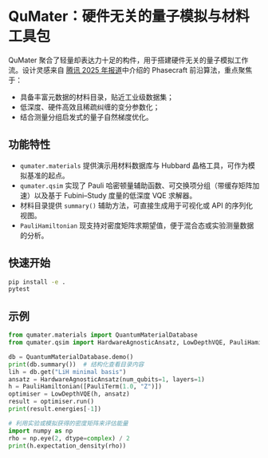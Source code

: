 # QuMater：硬件无关的量子模拟与材料工具包

QuMater 聚合了轻量却表达力十足的构件，用于搭建硬件无关的量子模拟工作流。设计灵感来自 [腾讯 2025 年报道](https://news.qq.com/rain/a/20250903A07NHG00)中介绍的 Phasecraft 前沿算法，重点聚焦于：

- 具备丰富元数据的材料目录，贴近工业级数据集；
- 低深度、硬件高效且稀疏纠缠的变分参数化；
- 结合测量分组启发式的量子自然梯度优化。

## 功能特性

- `qumater.materials` 提供演示用材料数据库与 Hubbard 晶格工具，可作为模拟基准的起点。
- `qumater.qsim` 实现了 Pauli 哈密顿量辅助函数、可交换项分组（带缓存矩阵加速）以及基于 Fubini–Study 度量的低深度 VQE 求解器。
- 材料目录提供 `summary()` 辅助方法，可直接生成用于可视化或 API 的序列化视图。
- `PauliHamiltonian` 现支持对密度矩阵求期望值，便于混合态或实验测量数据的分析。

## 快速开始

```bash
pip install -e .
pytest
```

## 示例

```python
from qumater.materials import QuantumMaterialDatabase
from qumater.qsim import HardwareAgnosticAnsatz, LowDepthVQE, PauliHamiltonian, PauliTerm

db = QuantumMaterialDatabase.demo()
print(db.summary())  # 结构化查看目录内容
lih = db.get("LiH minimal basis")
ansatz = HardwareAgnosticAnsatz(num_qubits=1, layers=1)
h = PauliHamiltonian([PauliTerm(1.0, "Z")])
optimiser = LowDepthVQE(h, ansatz)
result = optimiser.run()
print(result.energies[-1])

# 利用实验或模拟获得的密度矩阵来评估能量
import numpy as np
rho = np.eye(2, dtype=complex) / 2
print(h.expectation_density(rho))
```

